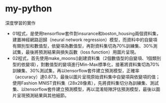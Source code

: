 # my-python
深度學習的實作<br>

* 01程式，是使用tensorflow套件對insurance和boston_housing兩個資料集，建置神經網路迴歸（neural network regression）模型，而資料中的自變項有類別型和數值型，依變項為數值型，再對資料集切為70%訓練集、30%測試集，最後將預測結果與損失函數（loss function）用圖片呈現。
* 02程式，首先使用make_moons()創建資料集（2個數值型的自變項、1個類別型的依變項），對數值型的變項進行Min-Max標準化，接著將資料集切為70%訓練集、30%測試集，再以tensorflow套件建立預測模型，正確率（accuracy）達0.873，最後以圖片呈現原始資料集中自變項與依變項的值；使用Fashion MNIST資料集（28x28像素），先將資料集切分為訓練集、測試集、以tensorflow套件建立預測模型，再以混淆矩陣評估預測模型，最後以圖片呈現預測結果與其他細節。


